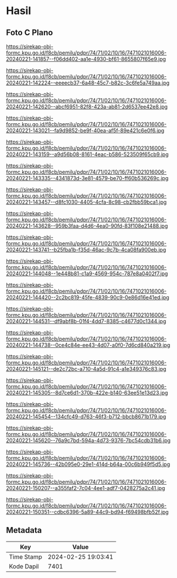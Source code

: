 # Hasil

## Foto C Plano

https://sirekap-obj-formc.kpu.go.id/f8cb/pemilu/pdpr/74/71/02/10/16/7471021016006-20240221-141857--f06dd402-aa1e-4930-bf61-8655807f65e9.jpg

https://sirekap-obj-formc.kpu.go.id/f8cb/pemilu/pdpr/74/71/02/10/16/7471021016006-20240221-142224--eeeecb37-6a48-45c7-b82c-3c6fe5a749aa.jpg

https://sirekap-obj-formc.kpu.go.id/f8cb/pemilu/pdpr/74/71/02/10/16/7471021016006-20240221-142620--abcf6951-82f8-423a-ab81-2d6537ee42e8.jpg

https://sirekap-obj-formc.kpu.go.id/f8cb/pemilu/pdpr/74/71/02/10/16/7471021016006-20240221-143021--fa9d9852-be9f-40ea-af5f-89e421c6e0f6.jpg

https://sirekap-obj-formc.kpu.go.id/f8cb/pemilu/pdpr/74/71/02/10/16/7471021016006-20240221-143159--a9d56b08-8161-4eac-b586-523509f65cb9.jpg

https://sirekap-obj-formc.kpu.go.id/f8cb/pemilu/pdpr/74/71/02/10/16/7471021016006-20240221-143335--4341873d-3e81-4579-be70-ff60b536269c.jpg

https://sirekap-obj-formc.kpu.go.id/f8cb/pemilu/pdpr/74/71/02/10/16/7471021016006-20240221-143457--d8fc1030-4405-4cfa-8c98-cb2fbb59bca1.jpg

https://sirekap-obj-formc.kpu.go.id/f8cb/pemilu/pdpr/74/71/02/10/16/7471021016006-20240221-143628--959b3faa-d4d6-4ea0-90fd-83f108e21488.jpg

https://sirekap-obj-formc.kpu.go.id/f8cb/pemilu/pdpr/74/71/02/10/16/7471021016006-20240221-143741--b25fba1b-f35d-46ac-9c7b-4ca08fa900eb.jpg

https://sirekap-obj-formc.kpu.go.id/f8cb/pemilu/pdpr/74/71/02/10/16/7471021016006-20240221-144048--1e448b81-c1a9-4569-954c-787e8a0402f7.jpg

https://sirekap-obj-formc.kpu.go.id/f8cb/pemilu/pdpr/74/71/02/10/16/7471021016006-20240221-144420--2c2bc819-45fe-4839-90c9-0e86d16e41ed.jpg

https://sirekap-obj-formc.kpu.go.id/f8cb/pemilu/pdpr/74/71/02/10/16/7471021016006-20240221-144531--df9abf8b-01f4-4dd7-8385-c4677d0c1344.jpg

https://sirekap-obj-formc.kpu.go.id/f8cb/pemilu/pdpr/74/71/02/10/16/7471021016006-20240221-144738--0ce4c84e-ee43-4d07-a0f0-7d6cd840a219.jpg

https://sirekap-obj-formc.kpu.go.id/f8cb/pemilu/pdpr/74/71/02/10/16/7471021016006-20240221-145121--de2c72bc-a710-4a5d-91c4-a1e349376c83.jpg

https://sirekap-obj-formc.kpu.go.id/f8cb/pemilu/pdpr/74/71/02/10/16/7471021016006-20240221-145305--8d7ce6d1-370b-422e-b140-63ee51e13d23.jpg

https://sirekap-obj-formc.kpu.go.id/f8cb/pemilu/pdpr/74/71/02/10/16/7471021016006-20240221-145454--134cfc49-d763-46f3-b712-bbcb8671b179.jpg

https://sirekap-obj-formc.kpu.go.id/f8cb/pemilu/pdpr/74/71/02/10/16/7471021016006-20240221-145620--76a9c7bd-594a-4d73-9376-7bc54cdb31b6.jpg

https://sirekap-obj-formc.kpu.go.id/f8cb/pemilu/pdpr/74/71/02/10/16/7471021016006-20240221-145736--42b095e0-29e1-414d-b64a-00c6b949f5d5.jpg

https://sirekap-obj-formc.kpu.go.id/f8cb/pemilu/pdpr/74/71/02/10/16/7471021016006-20240221-150207--a355faf2-7c04-4ee1-adf7-0428275a2c41.jpg

https://sirekap-obj-formc.kpu.go.id/f8cb/pemilu/pdpr/74/71/02/10/16/7471021016006-20240221-150351--cdbc6396-5a89-44c9-bd94-f69498bfb52f.jpg


## Metadata

| Key        | Value               |
| ---------- | ------------------- |
| Time Stamp | 2024-02-25 19:03:41 |
| Kode Dapil | 7401                |



